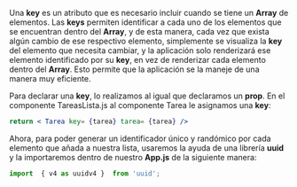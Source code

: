 Una **key** es un atributo que es necesario incluir cuando se tiene un **Array** de elementos. Las **keys** permiten identificar a cada uno de los elementos que se encuentran dentro del **Array**, y de esta manera, cada vez que exista algún cambio de ese respectivo elemento, simplemente se visualiza la **key** del elemento que necesita cambiar, y la aplicación solo renderizará ese elemento identificado por su **key**, en vez de renderizar cada elemento dentro del **Array**. Esto permite que la aplicación se la maneje de una manera muy eficiente.

Para declarar una **key**, lo realizamos al igual que declaramos un **prop**. En el componente TareasLista.js al componente Tarea le asignamos una **key**:

```jsx
return < Tarea key= {tarea} tarea= {tarea} />
```

Ahora, para poder generar un identificador único y randómico por cada elemento que añada a nuestra lista, usaremos la ayuda de una librería **uuid** y la importaremos dentro de nuestro **App.js** de la siguiente manera:

```jsx
import  { v4 as uuidv4 }  from 'uuid';
```
